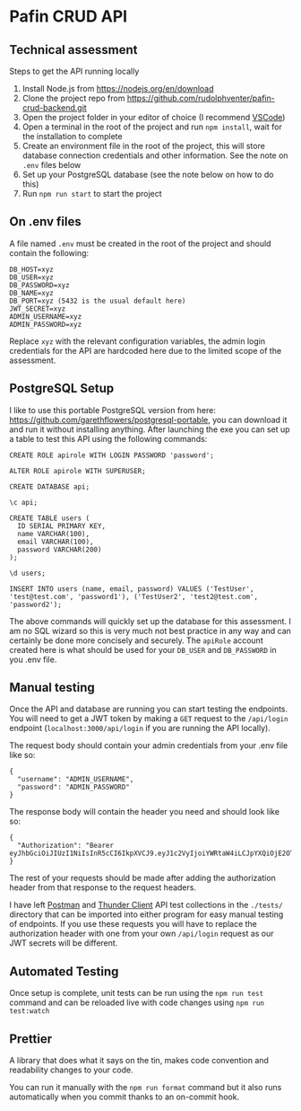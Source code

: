 # Pafin CRUD API

## Technical assessment

Steps to get the API running locally

1.  Install Node.js from https://nodejs.org/en/download
2.  Clone the project repo from https://github.com/rudolphventer/pafin-crud-backend.git
3.  Open the project folder in your editor of choice (I recommend [VSCode](https://code.visualstudio.com/))
4.  Open a terminal in the root of the project and run `npm install`, wait for the installation to complete
5.  Create an environment file in the root of the project, this will store database connection credentials and other information. See the note on `.env` files below
6.  Set up your PostgreSQL database (see the note below on how to do this)
7.  Run `npm run start` to start the project

## On .env files

A file named `.env` must be created in the root of the project and should contain the following:

```
DB_HOST=xyz
DB_USER=xyz
DB_PASSWORD=xyz
DB_NAME=xyz
DB_PORT=xyz (5432 is the usual default here)
JWT_SECRET=xyz
ADMIN_USERNAME=xyz
ADMIN_PASSWORD=xyz
```

Replace `xyz` with the relevant configuration variables, the admin login credentials for the API are hardcoded here due to the limited scope of the assessment.

## PostgreSQL Setup

I like to use this portable PostgreSQL version from here: https://github.com/garethflowers/postgresql-portable, you can download it and run it without installing anything. After launching the exe you can set up a table to test this API using the following commands:

```
CREATE ROLE apirole WITH LOGIN PASSWORD 'password';

ALTER ROLE apirole WITH SUPERUSER;

CREATE DATABASE api;

\c api;

CREATE TABLE users (
  ID SERIAL PRIMARY KEY,
  name VARCHAR(100),
  email VARCHAR(100),
  password VARCHAR(200)
);

\d users;

INSERT INTO users (name, email, password) VALUES ('TestUser', 'test@test.com', 'password1'), ('TestUser2', 'test2@test.com', 'password2');
```

The above commands will quickly set up the database for this assessment. I am no SQL wizard so this is very much not best practice in any way and can certainly be done more concisely and securely. The `apiRole` account created here is what should be used for your `DB_USER` and `DB_PASSWORD` in you .env file.

## Manual testing

Once the API and database are running you can start testing the endpoints. You will need to get a JWT token by making a `GET` request to the `/api/login` endpoint (`localhost:3000/api/login` if you are running the API locally).

The request body should contain your admin credentials from your .env file like so:

```
{
  "username": "ADMIN_USERNAME",
  "password": "ADMIN_PASSWORD"
}
```

The response body will contain the header you need and should look like so:

```
{
  "Authorization": "Bearer eyJhbGciOiJIUzI1NiIsInR5cCI6IkpXVCJ9.eyJ1c2VyIjoiYWRtaW4iLCJpYXQiOjE2OTA3NDUxNTR9.VbnvfL1Uz7mRw6kVRxBBI2SdCpepYmoMVJe8R5IQOHw"
}
```

The rest of your requests should be made after adding the authorization header from that response to the request headers.

I have left [Postman](https://www.postman.com/) and [Thunder Client](https://www.thunderclient.com/) API test collections in the `./tests/` directory that can be imported into either program for easy manual testing of endpoints. If you use these requests you will have to replace the authorization header with one from your own `/api/login` request as our JWT secrets will be different.

## Automated Testing

Once setup is complete, unit tests can be run using the `npm run test` command and can be reloaded live with code changes using `npm run test:watch`

## Prettier

A library that does what it says on the tin, makes code convention and readability changes to your code.

You can run it manually with the `npm run format` command but it also runs automatically when you commit thanks to an on-commit hook.
